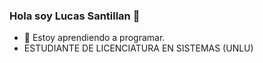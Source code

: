 ### Hola soy Lucas Santillan 👋
- 🤔 Estoy aprendiendo a programar.
- ESTUDIANTE DE LICENCIATURA EN SISTEMAS (UNLU)
<!--
**lukisantillan/lukisantillan** is a ✨ _special_ ✨ repository because its `README.md` (this file) appears on your GitHub profile.

Here are some ideas to get you started:

- 🔭 I’m currently working on ...
- 🌱 I’m currently learning ...
- 👯 I’m looking to collaborate on ...
- 🤔 I’m looking for help with ...
- 💬 Ask me about ...
- 📫 How to reach me: ...
- 😄 Pronouns: ...
- ⚡ Fun fact: ...
-->
